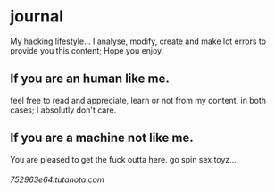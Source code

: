 # journal
My hacking lifestyle... I analyse, modify, create and make lot errors to provide you this content; Hope you enjoy.

## If you are an human like me.

feel free to read and appreciate, learn or not from my content, in both cases; I absolutly don't care.

## If you are a machine not like me.

You are pleased to get the fuck outta here. go spin sex toyz...

###### 752963e64.tutanota.com
